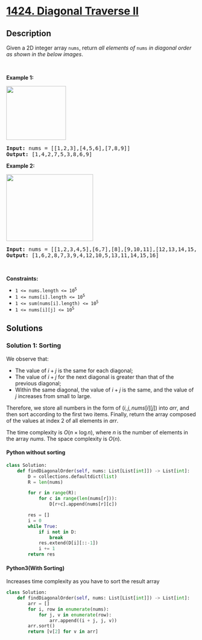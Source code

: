 # [1424. Diagonal Traverse II](https://leetcode.com/problems/diagonal-traverse-ii)


## Description

<!-- description:start -->

<p>Given a 2D integer array <code>nums</code>, return <em>all elements of </em><code>nums</code><em> in diagonal order as shown in the below images</em>.</p>

<p>&nbsp;</p>
<p><strong class="example">Example 1:</strong></p>
<img alt="" src="https://fastly.jsdelivr.net/gh/doocs/leetcode@main/solution/1400-1499/1424.Diagonal%20Traverse%20II/images/sample_1_1784.png" style="width: 158px; height: 143px;" />
<pre>
<strong>Input:</strong> nums = [[1,2,3],[4,5,6],[7,8,9]]
<strong>Output:</strong> [1,4,2,7,5,3,8,6,9]
</pre>

<p><strong class="example">Example 2:</strong></p>
<img alt="" src="https://fastly.jsdelivr.net/gh/doocs/leetcode@main/solution/1400-1499/1424.Diagonal%20Traverse%20II/images/sample_2_1784.png" style="width: 230px; height: 177px;" />
<pre>
<strong>Input:</strong> nums = [[1,2,3,4,5],[6,7],[8],[9,10,11],[12,13,14,15,16]]
<strong>Output:</strong> [1,6,2,8,7,3,9,4,12,10,5,13,11,14,15,16]
</pre>

<p>&nbsp;</p>
<p><strong>Constraints:</strong></p>

<ul>
	<li><code>1 &lt;= nums.length &lt;= 10<sup>5</sup></code></li>
	<li><code>1 &lt;= nums[i].length &lt;= 10<sup>5</sup></code></li>
	<li><code>1 &lt;= sum(nums[i].length) &lt;= 10<sup>5</sup></code></li>
	<li><code>1 &lt;= nums[i][j] &lt;= 10<sup>5</sup></code></li>
</ul>

<!-- description:end -->

## Solutions

<!-- solution:start -->

### Solution 1: Sorting

We observe that:

-   The value of $i + j$ is the same for each diagonal;
-   The value of $i + j$ for the next diagonal is greater than that of the previous diagonal;
-   Within the same diagonal, the value of $i + j$ is the same, and the value of $j$ increases from small to large.

Therefore, we store all numbers in the form of $(i, j, \textit{nums}[i][j])$ into $\textit{arr}$, and then sort according to the first two items. Finally, return the array composed of the values at index 2 of all elements in $\textit{arr}$.

The time complexity is $O(n \times \log n)$, where $n$ is the number of elements in the array $\textit{nums}$. The space complexity is $O(n)$.

<!-- tabs:start -->

#### Python without sorting
```python
class Solution:
    def findDiagonalOrder(self, nums: List[List[int]]) -> List[int]:
        D = collections.defaultdict(list)
        R = len(nums)

        for r in range(R):
            for c in range(len(nums[r])):
                D[r+c].append(nums[r][c])

        res = []
        i = 0
        while True:
            if i not in D:
                break
            res.extend(D[i][::-1])
            i += 1
        return res
```
        
#### Python3(With Sorting)
Increases time complexity as you have to sort the result array

```python
class Solution:
    def findDiagonalOrder(self, nums: List[List[int]]) -> List[int]:
        arr = []
        for i, row in enumerate(nums):
            for j, v in enumerate(row):
                arr.append((i + j, j, v))
        arr.sort()
        return [v[2] for v in arr]
```
